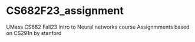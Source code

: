 # CS682F23_assignment
UMass CS682 Fall23 Intro to Neural networks course Assignmments based on CS291n by stanford 

